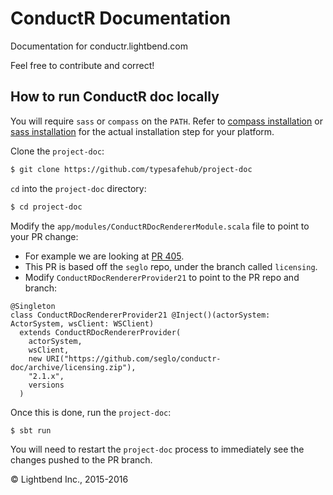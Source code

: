 # ConductR Documentation

Documentation for conductr.lightbend.com

Feel free to contribute and correct!

## How to run ConductR doc locally

You will require `sass` or `compass` on the `PATH`. Refer to [compass installation](http://compass-style.org/install/) or [sass installation](http://sass-lang.com/install) for the actual installation step for your platform.

Clone the `project-doc`:

```bash
$ git clone https://github.com/typesafehub/project-doc
```

`cd` into the `project-doc` directory:

```bash
$ cd project-doc
```

Modify the `app/modules/ConductRDocRendererModule.scala` file to point to your PR change:
* For example we are looking at [PR 405](https://github.com/typesafehub/conductr-doc/pull/405).
* This PR is based off the `seglo` repo, under the branch called `licensing`.
* Modify `ConductRDocRendererProvider21` to point to the PR repo and branch:

```
@Singleton
class ConductRDocRendererProvider21 @Inject()(actorSystem: ActorSystem, wsClient: WSClient)
  extends ConductRDocRendererProvider(
    actorSystem,
    wsClient,
    new URI("https://github.com/seglo/conductr-doc/archive/licensing.zip"),
    "2.1.x",
    versions
  )
```

Once this is done, run the `project-doc`:

```bash
$ sbt run
```

You will need to restart the `project-doc` process to immediately see the changes pushed to the PR branch.

&copy; Lightbend Inc., 2015-2016
